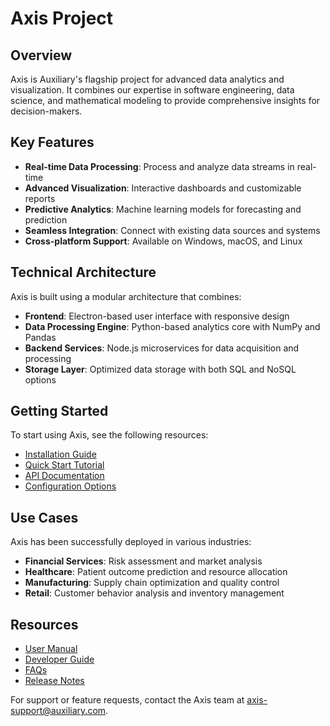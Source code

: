 # Axis Project

## Overview

Axis is Auxiliary's flagship project for advanced data analytics and visualization. It combines our expertise in software engineering, data science, and mathematical modeling to provide comprehensive insights for decision-makers.

## Key Features

- **Real-time Data Processing**: Process and analyze data streams in real-time
- **Advanced Visualization**: Interactive dashboards and customizable reports
- **Predictive Analytics**: Machine learning models for forecasting and prediction
- **Seamless Integration**: Connect with existing data sources and systems
- **Cross-platform Support**: Available on Windows, macOS, and Linux

## Technical Architecture

Axis is built using a modular architecture that combines:

- **Frontend**: Electron-based user interface with responsive design
- **Data Processing Engine**: Python-based analytics core with NumPy and Pandas
- **Backend Services**: Node.js microservices for data acquisition and processing
- **Storage Layer**: Optimized data storage with both SQL and NoSQL options

## Getting Started

To start using Axis, see the following resources:

- [Installation Guide](axis/installation.md)
- [Quick Start Tutorial](axis/quickstart.md)
- [API Documentation](axis/api.md)
- [Configuration Options](axis/configuration.md)

## Use Cases

Axis has been successfully deployed in various industries:

- **Financial Services**: Risk assessment and market analysis
- **Healthcare**: Patient outcome prediction and resource allocation
- **Manufacturing**: Supply chain optimization and quality control
- **Retail**: Customer behavior analysis and inventory management

## Resources

- [User Manual](axis/user-manual.md)
- [Developer Guide](axis/developer-guide.md)
- [FAQs](axis/faq.md)
- [Release Notes](axis/releases.md)

For support or feature requests, contact the Axis team at <axis-support@auxiliary.com>.
